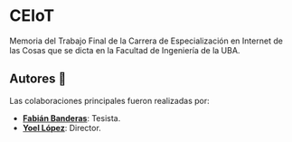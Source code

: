 # CEIoT

Memoria del Trabajo Final de la Carrera de Especialización en Internet de las Cosas que se dicta en la Facultad de Ingeniería de la UBA.
## Autores 👥

Las colaboraciones principales fueron realizadas por:

* **[Fabián Banderas](https://www.linkedin.com/in/fabian-alejandro-banderas-benitez-8257a519b/)**: Tesista.
* **[Yoel López](https://www.linkedin.com/in/yoellopez/?originalSubdomain=ar)**: Director.

